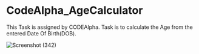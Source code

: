 # CodeAlpha_AgeCalculator

This Task is assigned by CODEAlpha. Task is to calculate the Age from the entered Date Of Birth(DOB).

![Screenshot (342)](https://github.com/MayanaHebakhanam/CodeAlpha_AgeCalculator/assets/76441726/a0391ef6-e3b9-42c3-9079-da71eb1def07)

